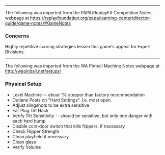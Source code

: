 ***
The following was imported from the PAPA/ReplayFX Competition Notes webpage at https://replayfoundation.org/papa/learning-center/director-guide/game-notes/#GameNotes
### Concerns
            
Highly repetitive scoring strategies lessen this game's appeal for Expert Divisions.
***
The following was imported from the WA Pinball Machine Notes webpage at http://wapinball.net/setups/
### Physical Setup
-   Level Machine -- about 1% steeper than factory recommendation
-   Outlane Posts on "Hard Settings". I.e. most open.
-   Adjust slingshots to be extra sensitive
-   Ear Plug Tilt Hack
-   Verify Tilt Sensitivity -- should be sensitive, but only one danger with each hard bump
-   Disable coin-door switch that kills flippers, if necessary
-   Check Flipper Strength
-   Clean playfield if necessary
-   Clean glass
-   Verify Volume
